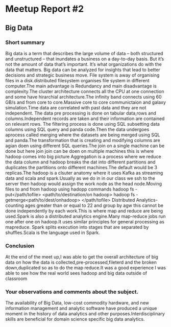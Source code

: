# Meetup Report #2

## Big Data
### Short summary
Big data is a term that describes the large volume of data – both structured and unstructured – that inundates a business on a day-to-day basis. But it’s not the amount of data that’s important. It’s what organizations do with the data that matters. Big data can be analyzed for insights that lead to better decisions and strategic business move.
File system is  away of organising files in a disk.distributed filesystem organises file system in different computer.The main advantage is Redundancy and main disadvantage is complexity.The cluster architecture connects all the CPU at one connection and some have hirarchial architecture.The infinity band connects using 60 GB/s and from core to core.Massive core to core  communictaion and galaxy simulation.Time data are correlated with past data and they are not independent.
The data pre processing is done on tabular data,rows and columns.Independent records are taken and their information are contained on relevant rows.
The filtering process is done using SQL subsetting data columns using SQL query and panda code.Then the data undergoes aprocess called merging where the datasets are being merged using SQL and panda.The transformation that is creating and modifying columns are agian doen using different SQL queries.The join on a single machine can be done but here join join can be doen on multiple machines this is where hadoop comes into big picture
Aggregation is a process where we reduce the data column and hadoop breaks the dat into different partitions and duplicates the partitions onto different machines.The default would be 3 replicas.The hadoop is a clsuter anatomy where it uses Kafka as streaming data and scala and spark.Usually as we do in in our class we ssh to the server then hadoop would assign the work node as the head node.Moving files to and from hadoop using hadopp commands 
hadoop fs - put</path/tofile> <path/to/destination/on hadoop>
hadoop fs -getmerge<path/to/dest/onhadoop> </path/tofile>
Distributed Analytics-counting ages greater than or equal to 22 and group by agw this cannot be done independently by each work.This is where map and reduce are being used.Spark is also a distributed analytics engine.Many map-reduce jobs run one after one on hadoop.It uses similar principles for general processing as mapreduce.
Spark splits execution into stages that are separated by shuffles.Scala is the language used in Spark.

### Conclusion 
At the end of the meet up,I was able to get the overall architecture of big data on how the data is collected,pre-processed,fileterd and the broken down,duplicated so as to do the map reduce.It was a good experience I was able to see how the real world sees hadoop and big data outside of classroom

 
 ### Your observations and comments about the subject.
 The availability of Big Data, low-cost commodity hardware, and new information management and analytic software have produced a unique moment in the history of data analytics and other purposes.Interdisciplinary skills are beneficial for domain science specific big data analytics.
